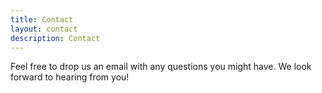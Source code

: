 ```yaml
---
title: Contact
layout: contact
description: Contact
---
```


Feel free to drop us an email with any questions you might have. We look forward to hearing from you!
